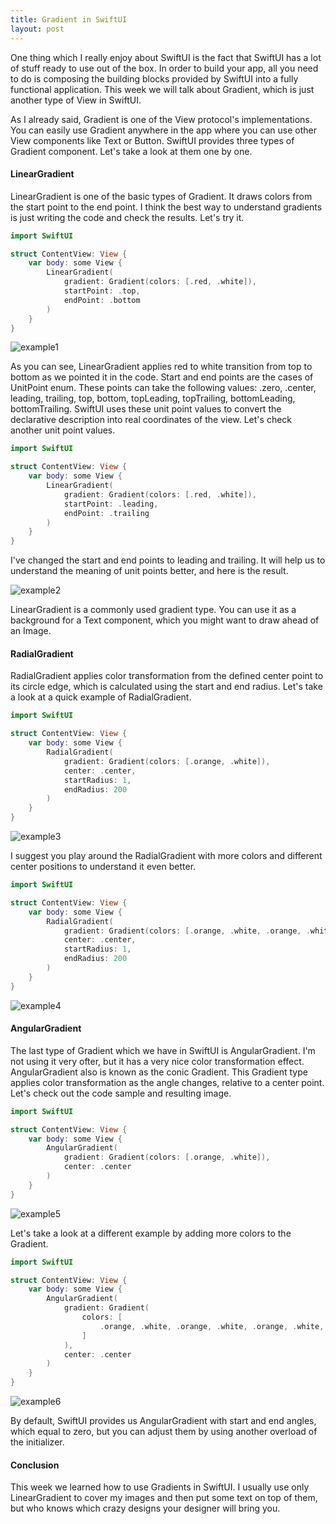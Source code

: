 ```yaml
---
title: Gradient in SwiftUI
layout: post
---
```


One thing which I really enjoy about SwiftUI is the fact that SwiftUI has a lot of stuff ready to use out of the box. In order to build your app, all you need to do is composing the building blocks provided by SwiftUI into a fully functional application. This week we will talk about Gradient, which is just another type of View in SwiftUI.

As I already said, Gradient is one of the View protocol's implementations. You can easily use Gradient anywhere in the app where you can use other View components like Text or Button. SwiftUI provides three types of Gradient component. Let's take a look at them one by one.

#### LinearGradient
LinearGradient is one of the basic types of Gradient. It draws colors from the start point to the end point. I think the best way to understand gradients is just writing the code and check the results. Let's try it.

```swift
import SwiftUI

struct ContentView: View {
    var body: some View {
        LinearGradient(
            gradient: Gradient(colors: [.red, .white]),
            startPoint: .top,
            endPoint: .bottom
        )
    }
}
```

![example1](/public/l1.png)

As you can see, LinearGradient applies red to white transition from top to bottom as we pointed it in the code. Start and end points are the cases of UnitPoint enum. These points can take the following values: .zero, .center, leading, trailing, top, bottom, topLeading, topTrailing, bottomLeading, bottomTrailing. SwiftUI uses these unit point values to convert the declarative description into real coordinates of the view. Let's check another unit point values.

```swift
import SwiftUI

struct ContentView: View {
    var body: some View {
        LinearGradient(
            gradient: Gradient(colors: [.red, .white]),
            startPoint: .leading,
            endPoint: .trailing
        )
    }
}
```

I've changed the start and end points to leading and trailing. It will help us to understand the meaning of unit points better, and here is the result.

![example2](/public/l2.png)

LinearGradient is a commonly used gradient type. You can use it as a background for a Text component, which you might want to draw ahead of an Image.

#### RadialGradient
RadialGradient applies color transformation from the defined center point to its circle edge, which is calculated using the start and end radius. Let's take a look at a quick example of RadialGradient.

```swift
import SwiftUI

struct ContentView: View {
    var body: some View {
        RadialGradient(
            gradient: Gradient(colors: [.orange, .white]),
            center: .center,
            startRadius: 1,
            endRadius: 200
        )
    }
}
```

![example3](/public/r1.png)

I suggest you play around the RadialGradient with more colors and different center positions to understand it even better.

```swift
import SwiftUI

struct ContentView: View {
    var body: some View {
        RadialGradient(
            gradient: Gradient(colors: [.orange, .white, .orange, .white]),
            center: .center,
            startRadius: 1,
            endRadius: 200
        )
    }
}
```

![example4](/public/r2.png)

#### AngularGradient
The last type of Gradient which we have in SwiftUI is AngularGradient. I'm not using it very ofter, but it has a very nice color transformation effect. AngularGradient also is known as the conic Gradient. This Gradient type applies color transformation as the angle changes, relative to a center point. Let's check out the code sample and resulting image.

```swift
import SwiftUI

struct ContentView: View {
    var body: some View {
        AngularGradient(
            gradient: Gradient(colors: [.orange, .white]),
            center: .center
        )
    }
}
```

![example5](/public/a1.png)

Let's take a look at a different example by adding more colors to the Gradient.

```swift
import SwiftUI

struct ContentView: View {
    var body: some View {
        AngularGradient(
            gradient: Gradient(
                colors: [
                    .orange, .white, .orange, .white, .orange, .white, .orange, .white, .orange
                ]
            ),
            center: .center
        )
    }
}
```

![example6](/public/a2.png)

By default, SwiftUI provides us AngularGradient with start and end angles, which equal to zero, but you can adjust them by using another overload of the initializer.

#### Conclusion
This week we learned how to use Gradients in SwiftUI. I usually use only LinearGradient to cover my images and then put some text on top of them, but who knows which crazy designs your designer will bring you.
